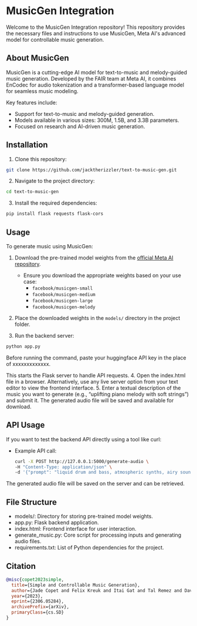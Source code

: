 # MusicGen Integration

Welcome to the MusicGen Integration repository! This repository provides the necessary files and instructions to use MusicGen, Meta AI's advanced model for controllable music generation.

## About MusicGen

MusicGen is a cutting-edge AI model for text-to-music and melody-guided music generation. Developed by the FAIR team at Meta AI, it combines EnCodec for audio tokenization and a transformer-based language model for seamless music modeling.

Key features include:
- Support for text-to-music and melody-guided generation.
- Models available in various sizes: 300M, 1.5B, and 3.3B parameters.
- Focused on research and AI-driven music generation.

## Installation

1. Clone this repository:
  ```bash
  git clone https://github.com/jacktherizzler/text-to-music-gen.git
  ```
2.	Navigate to the project directory:
  ```bash
  cd text-to-music-gen
  ```
3.	Install the required dependencies:
  ```bash
  pip install flask requests flask-cors 
  ```
## Usage

To generate music using MusicGen:

1. Download the pre-trained model weights from the [official Meta AI repository](https://github.com/facebookresearch/audiocraft).  
   - Ensure you download the appropriate weights based on your use case:  
     - `facebook/musicgen-small`  
     - `facebook/musicgen-medium`  
     - `facebook/musicgen-large`  
     - `facebook/musicgen-melody`  

2. Place the downloaded weights in the `models/` directory in the project folder.

3. Run the backend server:
  ```bash
  python app.py
  ```
Before running the command, paste your huggingface API key in the place of xxxxxxxxxxxxx.

This starts the Flask server to handle API requests.
4.	Open the index.html file in a browser. Alternatively, use any live server option from your text editor to view the frontend interface.
5.	Enter a textual description of the music you want to generate (e.g., “uplifting piano melody with soft strings”) and submit it. The generated audio file will be saved and available for download.
 
## API Usage

If you want to test the backend API directly using a tool like curl:
- Example API call:
  
   ```bash
   curl -X POST http://127.0.0.1:5000/generate-audio \
   -H "Content-Type: application/json" \
   -d '{"prompt": "liquid drum and bass, atmospheric synths, airy sounds"}'
  ```
The generated audio file will be saved on the server and can be retrieved.

## File Structure

-	models/: Directory for storing pre-trained model weights.
-	app.py: Flask backend application.
-	index.html: Frontend interface for user interaction.
-	generate_music.py: Core script for processing inputs and generating audio files.
-	requirements.txt: List of Python dependencies for the project.

## Citation

```bibtex
@misc{copet2023simple,
  title={Simple and Controllable Music Generation}, 
  author={Jade Copet and Felix Kreuk and Itai Gat and Tal Remez and David Kant and Gabriel Synnaeve and Yossi Adi and Alexandre Défossez},
  year={2023},
  eprint={2306.05284},
  archivePrefix={arXiv},
  primaryClass={cs.SD}
}
```



